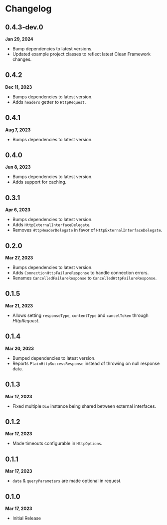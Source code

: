 # Changelog
## 0.4.3-dev.0
**Jan 29, 2024**
- Bump dependencies to latest versions.
- Updated example project classes to reflect latest Clean Framework changes.

## 0.4.2
**Dec 11, 2023**
- Bumps dependencies to latest version.
- Adds `headers` getter to `HttpRequest`.

## 0.4.1
**Aug 7, 2023**
- Bumps dependencies to latest version.

## 0.4.0
**Jun 8, 2023**
- Bumps dependencies to latest version.
- Adds support for caching.

## 0.3.1
**Apr 6, 2023**
- Bumps dependencies to latest version.
- Adds `HttpExternalInterfaceDelegate`.
- Removes `HttpHeaderDelegate` in favor of `HttpExternalInterfaceDelegate`.

## 0.2.0
**Mar 27, 2023**
- Bumps dependencies to latest version.
- Adds `ConnectionHttpFailureResponse` to handle connection errors.
- Renames `CancelledFailureResponse` to `CancelledHttpFailureResponse`.

## 0.1.5
**Mar 21, 2023**
- Allows setting `responseType`, `contentType` and `cancelToken` through *HttpRequest*.

## 0.1.4
**Mar 20, 2023**
- Bumped dependencies to latest version.
- Reports `PlainHttpSuccessResponse` instead of throwing on null response data.

## 0.1.3
**Mar 17, 2023**
- Fixed multiple `Dio` instance being shared between external interfaces.

## 0.1.2
**Mar 17, 2023**
- Made timeouts configurable in `HttpOptions`.

## 0.1.1
**Mar 17, 2023**
- `data` & `queryParameters` are made optional in request.

## 0.1.0
**Mar 17, 2023**
- Initial Release
